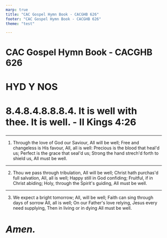 ```yaml
---
marp: true
title: "CAC Gospel Hymn Book - CACGHB 626"
footer: "CAC Gospel Hymn Book - CACGHB 626"
theme: "test"

---
```

<style>
    :root {
        font-size: 30px;
		/* line-height: 1.5em; */
    }
	h2 {
    font-size: 30px;
	}
</style>
# CAC Gospel Hymn Book - CACGHB 626

## HYD Y NOS 
## 8.4.8.4.8.8.8.4. It is well with thee. It is well. - II Kings 4:26

---

1. Through the love of God our Saviour,
	All will be well;
	Free and changeless is His favour,
	All, all is well:
	Precious is the blood that heal'd us;
	Perfect is the grace that seal'd us;
	Strong the hand strech'd forth to shield us,
	All must be well.

---

2. Thou we pass through tribulation,
	All will be well;
	Christ hath purchas'd full salvation,
	All, all is well;
	Happy still in God confiding;
	Fruitful, if in Christ abiding;
	Holy, through the Spirit's guiding,
	All must be well.

---

3. We expect a bright tomorrow;
	All, will be well;
	Faith can sing through days of sorrow
	All, all is well;
	On our Father's love relying,
	Jesus every need supplying,
	Then in living or in dying
	All must be well.

*Amen.*
---

